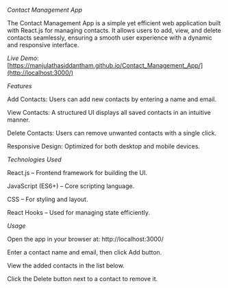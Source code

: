*Contact Management App*

The Contact Management App is a simple yet efficient web application built with React.js for managing contacts. It allows users to add, view, and delete contacts seamlessly, ensuring a smooth user experience with a dynamic and responsive interface.

*Live Demo*: [https://manjulathasiddantham.github.io/Contact_Management_App/](http://localhost:3000/)

*Features*

Add Contacts: Users can add new contacts by entering a name and email.

View Contacts: A structured UI displays all saved contacts in an intuitive manner.

Delete Contacts: Users can remove unwanted contacts with a single click.

Responsive Design: Optimized for both desktop and mobile devices.

*Technologies Used*

React.js – Frontend framework for building the UI.

JavaScript (ES6+) – Core scripting language.

CSS – For styling and layout.

React Hooks – Used for managing state efficiently.

*Usage*

Open the app in your browser at: http://localhost:3000/

Enter a contact name and email, then click Add button.

View the added contacts in the list below.

Click the Delete button next to a contact to remove it.
